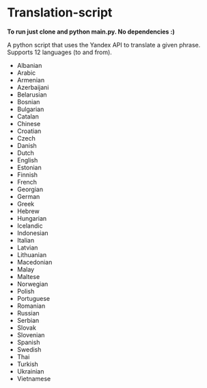 Translation-script
==================

<b>To run just clone and python main.py. No dependencies :)</b>

A python script that uses the Yandex API to translate a given phrase. Supports 12 languages (to and from).

- Albanian
- Arabic
- Armenian
- Azerbaijani
- Belarusian
- Bosnian
- Bulgarian
- Catalan
- Chinese
- Croatian
- Czech
- Danish
- Dutch
- English
- Estonian
- Finnish
- French
- Georgian
- German
- Greek
- Hebrew
- Hungarian
- Icelandic
- Indonesian
- Italian
- Latvian
- Lithuanian
- Macedonian
- Malay
- Maltese
- Norwegian
- Polish
- Portuguese
- Romanian
- Russian
- Serbian
- Slovak
- Slovenian
- Spanish
- Swedish
- Thai
- Turkish
- Ukrainian
- Vietnamese